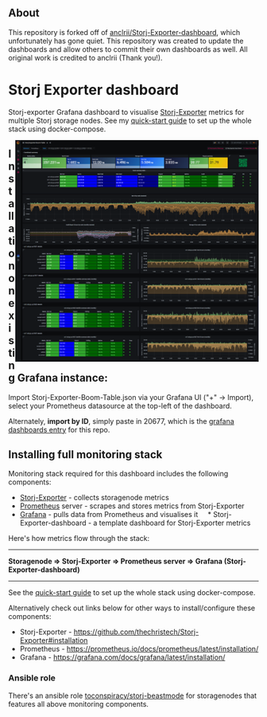 
## About

This repository is forked off of [anclrii/Storj-Exporter-dashboard](https://github.com/anclrii/Storj-Exporter-dashboard), which unfortunately has gone quiet. This repository was created to update the dashboards and allow others to commit their own dashboards as well. All original work is credited to anclrii (Thank you!).

# Storj Exporter dashboard
Storj-exporter Grafana dashboard to visualise [Storj-Exporter](https://github.com/thechristech/Storj-Exporter) metrics for multiple Storj storage nodes. See my [quick-start guide](quick_start/) to set up the whole stack using docker-compose.

<img src="storj-exporter-boom-table.png" hight=490 width=490 align="right"/> 

## Installation on existing Grafana instance:
Import Storj-Exporter-Boom-Table.json via your Grafana UI ("+" -> Import), select your Prometheus datasource at the top-left of the dashboard.

Alternately, **import by ID**, simply paste in 20677, which is the [grafana dashboards entry](https://grafana.com/grafana/dashboards/20677) for this repo.

## Installing full monitoring stack
Monitoring stack required for this dashboard includes the following components:

* [Storj-Exporter](https://github.com/thechristech/Storj-Exporter) - collects storagenode metrics
* [Prometheus](https://prometheus.io/) server - scrapes and stores metrics from Storj-Exporter
* [Grafana](https://grafana.com/) - pulls data from Prometheus and visualises it
    * Storj-Exporter-dashboard - a template dashboard for Storj-Exporter metrics

Here's how metrics flow through the stack:

---

**Storagenode => Storj-Exporter => Prometheus server => Grafana (Storj-Exporter-dashboard)**

---

See the [quick-start guide](quick_start/) to set up the whole stack using docker-compose.

Alternatively check out links below for other ways to install/configure these components:

* Storj-Exporter - https://github.com/thechristech/Storj-Exporter#installation
* Prometheus - https://prometheus.io/docs/prometheus/latest/installation/
* Grafana - https://grafana.com/docs/grafana/latest/installation/

### Ansible role
There's an ansible role [toconspiracy/storj-beastmode](https://github.com/toconspiracy/storj-beastmode/tree/stable) for storagenodes that features all above monitoring components.  
